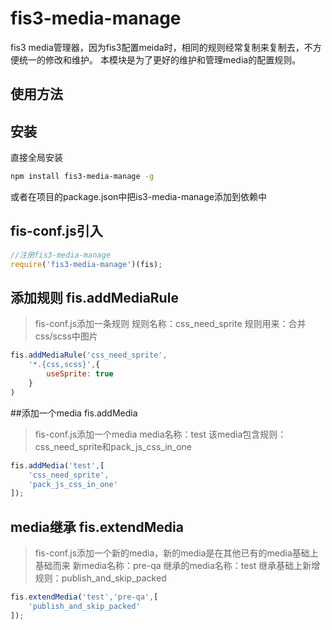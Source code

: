 # fis3-media-manage

fis3 media管理器，因为fis3配置meida时，相同的规则经常复制来复制去，不方便统一的修改和维护。
本模块是为了更好的维护和管理media的配置规则。

## 使用方法

## 安装
直接全局安装
```bash
npm install fis3-media-manage -g
```
或者在项目的package.json中把is3-media-manage添加到依赖中

## fis-conf.js引入
```js
//注册fis3-media-manage
require('fis3-media-manage')(fis);

```

## 添加规则 fis.addMediaRule
>fis-conf.js添加一条规则
>规则名称：css_need_sprite
>规则用来：合并css/scss中图片

```js
fis.addMediaRule('css_need_sprite',
    '*.{css,scss}',{
        useSprite: true
    }
)
```

##添加一个media fis.addMedia
>fis-conf.js添加一个media
>media名称：test
>该media包含规则：css_need_sprite和pack_js_css_in_one

```js
fis.addMedia('test',[
    'css_need_sprite',
    'pack_js_css_in_one'
]);
```

## media继承 fis.extendMedia
>fis-conf.js添加一个新的media，新的media是在其他已有的media基础上基础而来
>新media名称：pre-qa
>继承的media名称：test
>继承基础上新增规则：publish_and_skip_packed


```js
fis.extendMedia('test','pre-qa',[
    'publish_and_skip_packed'
]);
```